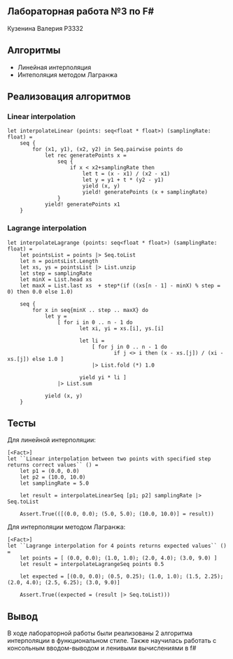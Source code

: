 ## Лабораторная работа №3 по F#

Кузенина Валерия P3332

## Алгоритмы
- Линейная интерполяция
- Интеполяция методом Лагранжа


## Реализовация алгоритмов
### Linear interpolation
```
let interpolateLinear (points: seq<float * float>) (samplingRate: float) =
    seq {
        for (x1, y1), (x2, y2) in Seq.pairwise points do
            let rec generatePoints x =
                seq {
                    if x < x2+samplingRate then
                        let t = (x - x1) / (x2 - x1)
                        let y = y1 + t * (y2 - y1)
                        yield (x, y)
                        yield! generatePoints (x + samplingRate)
                }
            yield! generatePoints x1
    }
```
### Lagrange interpolation
```
let interpolateLagrange (points: seq<float * float>) (samplingRate: float) =
    let pointsList = points |> Seq.toList
    let n = pointsList.Length
    let xs, ys = pointsList |> List.unzip
    let step = samplingRate
    let minX = List.head xs
    let maxX = List.last xs  + step*(if ((xs[n - 1] - minX) % step = 0) then 0.0 else 1.0)

    seq {
        for x in seq{minX .. step .. maxX} do
            let y =
                [ for i in 0 .. n - 1 do
                       let xi, yi = xs.[i], ys.[i]

                       let li =
                           [ for j in 0 .. n - 1 do
                                  if j <> i then (x - xs.[j]) / (xi - xs.[j]) else 1.0 ]
                           |> List.fold (*) 1.0

                       yield yi * li ]
                |> List.sum

            yield (x, y)
    }
```


## Тесты 
Для линейной интерполяции:
```
[<Fact>]
let ``Linear interpolation between two points with specified step returns correct values`` () =
    let p1 = (0.0, 0.0)
    let p2 = (10.0, 10.0)
    let samplingRate = 5.0

    let result = interpolateLinearSeq [p1; p2] samplingRate |> Seq.toList

    Assert.True(([(0.0, 0.0); (5.0, 5.0); (10.0, 10.0)] = result))

```
Для интерполяции методом Лагранжа:
```
[<Fact>]
let ``Lagrange interpolation for 4 points returns expected values`` () =
    let points = [ (0.0, 0.0); (1.0, 1.0); (2.0, 4.0); (3.0, 9.0) ]
    let result = interpolateLagrangeSeq points 0.5

    let expected = [(0.0, 0.0); (0.5, 0.25); (1.0, 1.0); (1.5, 2.25); (2.0, 4.0); (2.5, 6.25); (3.0, 9.0)]

    Assert.True((expected = (result |> Seq.toList)))
```

## Вывод
В ходе лабораторной работы были реализованы 2 алгоритма интерполяции в функциональном стиле. Также научилась работать с консольным вводом-выводом и ленивыми вычислениями в f#
